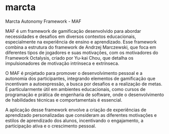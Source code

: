 # marcta
Marcta Autonomy Framework - MAF

MAF é um framework de gamificação desenvolvido para abordar necessidades e desafios em diversos contextos educacionais, especialmente na experiência de ensino e aprendizado. Esse framework combina a estrutura do framework de Andrzej Marczewski, que foca em diferentes tipos de jogadores e suas motivações, com os motivadores do Framework Octalysis, criado por Yu-kai Chou, que detalha os impulsionadores de motivação intrínseca e extrínseca.

O MAF é projetado para promover o desenvolvimento pessoal e a autonomia dos participantes, integrando elementos de gamificação que incentivam a autoexpressão, a busca por desafios e a realização de metas. É particularmente útil em ambientes educacionais, como cursos de programação e prática de engenharia de software, onde o desenvolvimento de habilidades técnicas e comportamentais é essencial.

A aplicação desse framework envolve a criação de experiências de aprendizado personalizadas que consideram as diferentes motivações e estilos de aprendizado dos alunos, incentivando o engajamento, a participação ativa e o crescimento pessoal.
